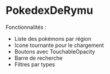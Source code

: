 # PokedexDeRymu
Fonctionnalités :
- Liste des pokémons par région
- Icone tournante pour le chargement
- Boutons avec TouchableOpacity
- Barre de recherche
- Filtres par types

